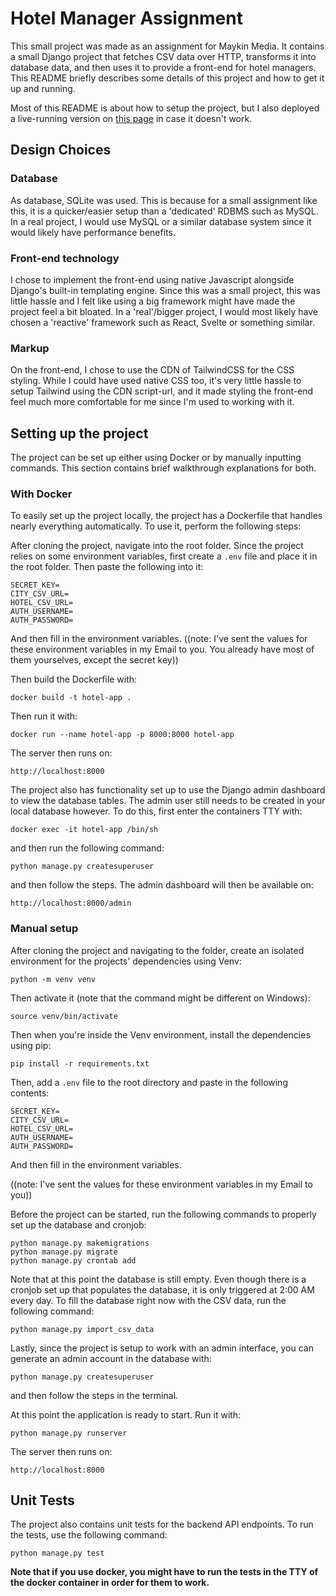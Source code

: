 # Hotel Manager Assignment
This small project was made as an assignment for Maykin Media. It contains a small Django project that fetches CSV data over HTTP, transforms it into database data, and then uses it to provide a front-end for hotel managers. This README briefly describes some details of this project and how to get it up and running.

Most of this README is about how to setup the project, but I also deployed a live-running version on [this page](http://84.105.39.248:8000) in case it doesn't work.

## Design Choices
### Database
As database, SQLite was used. This is because for a small assignment like this, it is a quicker/easier setup than a 'dedicated' RDBMS such as MySQL. In a real project, I would use MySQL or a similar database system since it would likely have performance benefits.

### Front-end technology
I chose to implement the front-end using native Javascript alongside Django's built-in templating engine. Since this was a small project, this was little hassle and I felt like using a big framework might have made the project feel a bit bloated. In a 'real'/bigger project, I would most likely have chosen a 'reactive' framework such as React, Svelte or something similar.

### Markup
On the front-end, I chose to use the CDN of TailwindCSS for the CSS styling. While I could have used native CSS too, it's very little hassle to setup Tailwind using the CDN script-url, and it made styling the front-end feel much more comfortable for me since I'm used to working with it.

## Setting up the project
The project can be set up either using Docker or by manually inputting commands. This section contains brief walkthrough explanations for both.

### With Docker
To easily set up the project locally, the project has a Dockerfile that handles nearly everything automatically. To use it, perform the following steps:

After cloning the project, navigate into the root folder. Since the project relies on some environment variables, first create a `.env` file and place it in the root folder. Then paste the following into it:
```
SECRET_KEY=
CITY_CSV_URL=
HOTEL_CSV_URL=
AUTH_USERNAME=
AUTH_PASSWORD=
```
And then fill in the environment variables.
((note: I've sent the values for these environment variables in my Email to you. You already have most of them yourselves, except the secret key))

Then build the Dockerfile with:
```
docker build -t hotel-app .
```

Then run it with:
```
docker run --name hotel-app -p 8000:8000 hotel-app
```

The server then runs on:
```
http://localhost:8000
```

The project also has functionality set up to use the Django admin dashboard to view the database tables. The admin user still needs to be created in your local database however. To do this, first enter the containers TTY with:
```
docker exec -it hotel-app /bin/sh
```

and then run the following command:
```
python manage.py createsuperuser
```

and then follow the steps. The admin dashboard will then be available on:
```
http://localhost:8000/admin
```

### Manual setup

After cloning the project and navigating to the folder, create an isolated environment for the projects' dependencies using Venv:
```
python -m venv venv
```

Then activate it (note that the command might be different on Windows):
```
source venv/bin/activate
```

Then when you're inside the Venv environment, install the dependencies using pip:
```
pip install -r requirements.txt
```

Then, add a `.env` file to the root directory and paste in the following contents:
```
SECRET_KEY=
CITY_CSV_URL=
HOTEL_CSV_URL=
AUTH_USERNAME=
AUTH_PASSWORD=
```
And then fill in the environment variables.

((note: I've sent the values for these environment variables in my Email to you))

Before the project can be started, run the following commands to properly set up the database and cronjob:
```
python manage.py makemigrations
python manage.py migrate
python manage.py crontab add
```

Note that at this point the database is still empty. Even though there is a cronjob set up that populates the database, it is only triggered at 2:00 AM every day. To fill the database right now with the CSV data, run the following command:
```
python manage.py import_csv_data
```

Lastly, since the project is setup to work with an admin interface, you can generate an admin account in the database with:
```
python manage.py createsuperuser
```
and then follow the steps in the terminal.

At this point the application is ready to start. Run it with:
```
python manage.py runserver
```

The server then runs on:
```
http://localhost:8000
```

## Unit Tests
The project also contains unit tests for the backend API endpoints. To run the tests, use the following command:
```
python manage.py test
```

**Note that if you use docker, you might have to run the tests in the TTY of the docker container in order for them to work.**